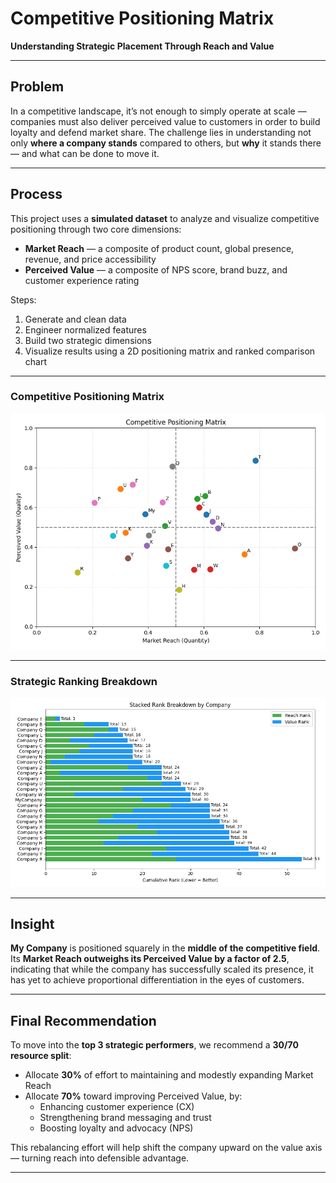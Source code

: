 # Competitive Positioning Matrix  
**Understanding Strategic Placement Through Reach and Value**

---

## Problem

In a competitive landscape, it’s not enough to simply operate at scale — companies must also deliver perceived value to customers in order to build loyalty and defend market share. The challenge lies in understanding not only **where a company stands** compared to others, but **why** it stands there — and what can be done to move it.

---

## Process

This project uses a **simulated dataset** to analyze and visualize competitive positioning through two core dimensions:

- **Market Reach** — a composite of product count, global presence, revenue, and price accessibility
- **Perceived Value** — a composite of NPS score, brand buzz, and customer experience rating

Steps:
1. Generate and clean data
2. Engineer normalized features
3. Build two strategic dimensions
4. Visualize results using a 2D positioning matrix and ranked comparison chart

---

### Competitive Positioning Matrix  
![Positioning Matrix](output/charts/matrix.png)

---

### Strategic Ranking Breakdown  
![Rankings Chart](output/charts/ranks.png)

---

## Insight

**My Company** is positioned squarely in the **middle of the competitive field**. Its **Market Reach outweighs its Perceived Value by a factor of 2.5**, indicating that while the company has successfully scaled its presence, it has yet to achieve proportional differentiation in the eyes of customers.

---

## Final Recommendation

To move into the **top 3 strategic performers**, we recommend a **30/70 resource split**:
- Allocate **30%** of effort to maintaining and modestly expanding Market Reach
- Allocate **70%** toward improving Perceived Value, by:
  - Enhancing customer experience (CX)
  - Strengthening brand messaging and trust
  - Boosting loyalty and advocacy (NPS)

This rebalancing effort will help shift the company upward on the value axis — turning reach into defensible advantage.

---